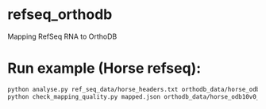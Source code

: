 # refseq_orthodb
Mapping RefSeq RNA to OrthoDB

# Run example (Horse refseq):
```bash
python analyse.py ref_seq_data/horse_headers.txt orthodb_data/horse_odb10v0_genes.tab
python check_mapping_quality.py mapped.json orthodb_data/horse_odb10v0_genes.tab
```
